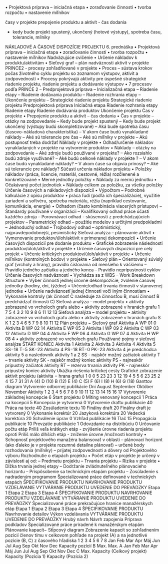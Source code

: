 • Projektová príprava – iniciačná etapa • zoraďovanie činností • tvorba rozpočtu • nastavenie míľnikov

časy v projekte
prepojenie produktu a aktivít - čas dodania
- kedy bude projekt spustený, ukončený (hotové výstupy), spotreba času, tolerancie, mílniky




NÁKLADOVÉ A ČASOVÉ DISPOZÍCIE PROJEKTU 6. prednáška • Projektová príprava – iniciačná etapa • zoraďovanie činností • tvorba rozpočtu • nastavenie míľnikov Nadväzujúce cvičenie • Určenie nákladov k produktu/aktivitám • Sieťový graf – plán nadväznosti aktivít v projekte PRINCE2 - procesy zohľadňované v projekte • Proces – sústava krokov počas životného cyklu projektu so zoznamom výstupov, aktivít a zodpovedností • Procesy pokrývajú aktivity pre úspešné strategické riadenie projektu, riadenie projektu a dodávanie výstupov • 7 procesov podľa PRINCE 2 – Predprojektová príprava – Inicializačná etapa – Riadenie etapy – Riadenie dodávania produktu – Riadenie rozhrania etapy – Ukončenie projektu – Strategické riadenie projektu Strategické riadenie projektu Predprojektová príprava Iniciačná etapa Riadenie rozhrania etapy Riadenie etapy Riadenie dodávania produktov Ukončenie projektu Čas v projekte • Prepojenie produktu a aktivít – čas dodania • Čas v projekte – otázky na zodpovedanie – Kedy bude projekt spustený – Kedy bude projekt ukončený (výstupy budú skompletizované) – Aká bude spotreba času (časovo-nákladová charakteristika) – V akom čase budú vynakladané náklady – Aké sú tolerancie pre čas – Aké sú míľniky v projekte – Akú postupnosť treba dodržať Náklady v projekte • Odhad/určenie nákladov vynakladaných v projekte na vytvorenie produktov • Náklady – otázky na zodpovedanie – Aké zdroje budú používané v projekte? – Ako rozsiahlo budú zdroje využívané? – Aké budú celkové náklady v projekte ? – V akom čase budú vynakladané náklady? – V akom čase sa objavia prínosy? – Aké sú tolerancie pre náklady? Súčasti určenia nákladov projektu • Položky nákladov (práca, licencie, materiál, cestovné, réžia) rozčlenené a konkretizované • Merné jednotky položky • Náklady za mernú jednotku • Očakávaný počet jednotiek • Náklady celkom za položku, za všetky položky Určenie časových a nákladových dispozícií • Výpočtom – Podrobné kalkulácie z opisu produktov • práca ľudí (podľa ich špecializácie), využitie zariadení a softvéru, spotreba materiálu, réžia (napríklad cestovanie, komunikácia, energie) • Odhadom (často kombinácia viacerých prístupov) – Štandardy používané v organizácii – Kvalifikovaný odhad práce účasti každého zdroja – Porovnávací odhad - skúsenosti z predchádzajúcich projektov – Parametrický odhad – použitie modelov s určitými predpokladmi – Jednoduchý odhad – Trojbodový odhad – optimistický, najpravdepodobnejší, pesimistický Sieťová analýza – plánovanie aktivít • Vymenovanie produktov/úloh/aktivít v primeranej dekompozícii • Určenie časových dispozícií pre dodanie produktu • Grafické zobrazenie následnosti produktov/úloh/aktivít v projekte • Určenie časových dispozícií pre celý projekt • Určenie kritických produktov/úloh/aktivít v projekte • Určenie míľnikov (kontrolných bodov) v projekte • Sieťový plán – Orientovaný súvislý graf (vrcholy a hrany), pravidlo číslovania od menšieho k väčšiemu – Pravidlo jedného začiatku a jedného konca – Pravidlo neprípustnosti cyklov Určenie časových nadväzností • Vychádza sa z WBS – Work Breakdown Structure • Výber činností jednej úrovne dekompozície, zvolenie časovej jednotky (hodiny, dni, týždne) • Určenie/odhad trvania činnosti v stanovenej jednotke • Určenie nadväzností jednej činnosti voči iným činnostiam • Vykonanie kontroly (ak činnosť C nasleduje za činnosťou B, musí činnosť B predchádzať činnosti C) Sieťová analýza – model projektu • aktivity zobrazené vo vrcholoch grafu alebo • aktivity zobrazené v hranách grafu 1 7 5 4 3 2 10 9 8 6 11 12 13 Sieťová analýza – model projektu • aktivity zobrazené vo vrcholoch grafu alebo • aktivity zobrazené v hranách grafu S K 1 2 3 4 6 5 7 9 8 10 11 12 Plán projektu − Sieťový graf Aktivita A WP 01 0 Aktivita B WP 02 14 Aktivita E WP 05 3 Aktivita I WP 09 2 Aktivita C WP 03 12 Aktivita D WP 04 4 Aktivita F WP 06 4 Aktivita G WP 07 4 Aktivita H WP 08 4 • aktivity zobrazené vo vrcholoch grafu Používané pojmy v sieťovej analýze ŠTART KONIEC Aktivita 1 Aktivita 2 Aktivita 3 Aktivita 4 Aktivita 5 SS=18 T=5 SK=23 Aktivita 4 PS=18 RT=0 PK=23 Aktivita 4 je predchodca aktivity 5 a nasledovník aktivity 1 a 2 SS - najskôr možný začiatok aktivity T – trvanie aktivity SK - najskôr možný koniec aktivity PS - najneskôr prípustný začiatok aktivity RT – rezerva trvania aktivity PK - najneskôr prípustný koniec aktivity Ukážka riešenia kritickej cesty Grafické zobrazenie aktivít projektu (aktivita = hrana grafu) 1 0 0 5 23 23 3 12 19 4 5 5 6 23 25 2 4 15 7 31 31 A (4) D (10) B (12) E (4) C (5) F (6) I (8) H (6) G (18) Ganttov diagram Vytvorenie odbornej publikácie Dni August September Október November Aktivity 1 2 3 4 5 6 7 8 9 10 11 12 13 14 15 16 17 Vytvorenie základnej koncepcie 6 Štart projektu 0 Míting venovaný koncepcii 1 Práca na kocepcii 5 Koncepcia je vytvorená 0 Vytvorenie draftu publikácie 40 Práca na texte 40 Zosúladenie textu 10 Finálny draft 20 Finálny draft je vytvorený 0 Vykonanie korektúr 20 Jazyková korektúra 20 Vedecká korektúra 20 Schválenie úprav 0 Vzhľad publikácie 16 Tlač 15 Propagácia publikácie 10 Prevzatie publiikácie 1 Odovzdanie na distribúciu 0 Určovanie počtu etáp Príliš veľa krátkych etáp - zvýšenie úrovne riadenia projektu oproti Príliš málo dlhších etáp - zníženie úrovne /možnosti kontroly • Schopnosť projektového manažéra balansovať v oblasti – plánovací horizont (ako ďaleko je v projekte rozumné detailne plánovať) – určené body rozhodovania (míľniky) – prijatej zodpovednosti a dôvery od Projektového výboru Rozhodnutie o etapách projektu • Počet etáp v projekte je určený v závislosti aj od: – Predmetu projektu – Trvania projektu – Rizika v projekte • Dĺžka trvania jednej etapy – Dodržanie zvládnuteľného plánovacieho horizontu – Prispôsobenie sa technickým etapám projektu – Zosúladenie s nadradeným programom Špecializované práce definované v technických etapách ŠPECIFIKOVANIE PRODUKTU NAVRHOVANIE PRODUKTU VZDELÁVANIE VYTVÁRANIE PRODUKTU UVEDENIE DO PREVÁDZKY Etapa 1 Etapa 2 Etapa 3 Etapa 4 ŠPECIFIKOVANIE PRODUKTU NAVRHOVANIE PRODUKTU VZDELÁVANIE VYTVÁRANIE PRODUKTU UVEDENIE DO PREVÁDZKY Špecializované práce prekračujúce hranice manažérskych etáp Etapa 1 Etapa 2 Etapa 3 Etapa 4 ŠPECIFIKOVANIE PRODUKTU Navrhovanie detailov Výkon vzdelávania VYTVÁRANIE PRODUKTU UVEDENIE DO PREVÁDZKY Hrubý návrh Návrh zapojenia Príprava podkladov Špecializované práce priradené k manažérskym etapám Plánovanie kapacít− Stĺpcový diagram Zobrazenie kapacít so zohľadnením pozícií členov tímu v celkovom pohľade na projekt (A) a na jednotlivé pozície (B, C) z časového hľadiska 1 2 3 4 5 6 7 8 Jan Feb Mar Apr Máj Jun Jul Aug Sep Okt Nov Dec Kapacity pozícií B Max. Max. A Jan Feb Mar Apr Máj Jun Jul Aug Sep Okt Nov Dec C Max. Kapacity (Celkový projekt) Kapacity (Pozícia 1) Kapacity (Pozícia 2)